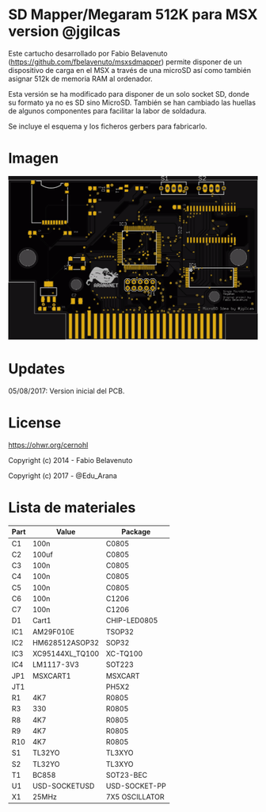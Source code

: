 # SD Mapper/Megaram 512K para MSX version @jgilcas

Este cartucho desarrollado por Fabio Belavenuto  (https://github.com/fbelavenuto/msxsdmapper) permite disponer de un dispositivo de carga en el MSX a través de una microSD así como también asignar 512k de memoria RAM al ordenador.

Esta versión se ha modificado para disponer de un solo socket SD, donde su formato ya no es SD sino MicroSD. También se han cambiado las huellas de algunos componentes para facilitar la labor de soldadura.

Se incluye el esquema y los ficheros gerbers para fabricarlo.

# Imagen

<img src="https://github.com/arananet/SdMapperMSXJGILCAS/blob/master/images/front.png?raw=true" width="700">

# Updates

05/08/2017: Version inicial del PCB.

# License

https://ohwr.org/cernohl

Copyright (c) 2014 - Fabio Belavenuto

Copyright (c) 2017 - @Edu_Arana

# Lista de materiales

| Part          | Value                   | Package                        |
| ------------- | ----------------------- | ------------------------------ |      
|  C1           | 100n                    | C0805                          |
|  C2           | 100uf                   | C0805                          |
|  C3           | 100n                    | C0805                          |
|  C4           | 100n                    | C0805                          |
|  C5           | 100n                    | C0805                          |
|  C6           | 100n                    | C1206                          |
|  C7           | 100n                    | C1206                          |
|  D1           | Cart1                   | CHIP-LED0805                   |
|  IC1          | AM29F010E               | TSOP32                         |
|  IC2          | HM628512ASOP32          | SOP32                          |
|  IC3          | XC95144XL_TQ100         | XC-TQ100                       |
|  IC4          | LM1117-3V3              | SOT223                         |
|  JP1          | MSXCART1                | MSXCART                        |
|  JT1          |                         | PH5X2                          |
|  R1           | 4K7                     | R0805                          |
|  R3           | 330                     | R0805                          |
|  R8           | 4K7                     | R0805                          |
|  R9           | 4K7                     | R0805                          |
|  R10          | 4K7                     | R0805                          |
|  S1           | TL32YO                  | TL3XYO                         |
|  S2           | TL32YO                  | TL3XYO                         |
|  T1           | BC858                   | SOT23-BEC                      |
|  U1           | USD-SOCKETUSD           | USD-SOCKET-PP                  |
|  X1           | 25MHz                   | 7X5 OSCILLATOR                 |



